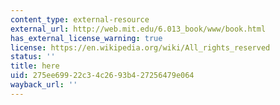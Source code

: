 ```yaml
---
content_type: external-resource
external_url: http://web.mit.edu/6.013_book/www/book.html
has_external_license_warning: true
license: https://en.wikipedia.org/wiki/All_rights_reserved
status: ''
title: here
uid: 275ee699-22c3-4c26-93b4-27256479e064
wayback_url: ''
---
```

